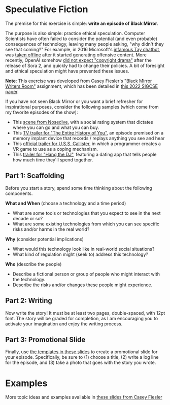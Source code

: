 # Speculative Fiction

The premise for this exercise is simple: **write an episode of Black Mirror**.

The purpose is also simple: practice ethical speculation. Computer Scientists have often failed to consider the potential (and even probable) consequences of technology, leaving many people asking, "why didn't they see that coming?" For example, in 2016 Microsoft's [infamous Tay chatbot](https://www.scu.edu/ethics/focus-areas/internet-ethics/resources/-learning-from-tays-encounter-with-social-media/), was [taken offline](https://blogs.microsoft.com/blog/2016/03/25/learning-tays-introduction/) after it started generating offensive content. More recently, OpenAI somehow [did not expect "copyright drama"](https://archive.ph/20251009154843/https://www.theverge.com/ai-artificial-intelligence/795171/openai-devday-sam-altman-sora-launch-copyright) after the release of Sora 2, and quickly had to change their policies. A bit of foresight and ethical speculation might have prevented these issues.

**Note**: This exercise was developed from Casey Fiesler's ["Black Mirror Writers Room"](https://medium.com/cuinfoscience/the-black-mirror-writers-room-the-case-and-caution-for-ethical-speculation-in-cs-education-5c81d05d2c67) assignment, which has been detailed in [this 2022 SIGCSE paper](https://doi.org/10.1145/3478431.3499308).

If you have not seen Black Mirror or you want a brief refresher for inspirational purposes, consider the following samples (which come from my favorite episodes of the show):
* This [scene from Nosedive](https://www.youtube.com/watch?v=YrpK90bHO2U), with a social rating system that dictates where you can go and what you can buy.
* This [TV trailer for "The Entire History of You"](https://www.youtube.com/watch?v=3bFCqK81s7Y), an episode premised on a memory implant device that records / replays anything you see and hear
* This [official trailer for U.S.S. Callister](https://www.youtube.com/watch?v=qgTtyfgzGc0), in which a programmer creates a VR game to use as a coping mechanism.
* This [trailer for "Hang the DJ"](https://www.youtube.com/watch?v=e5N_Tq1EtRQ), featuring a dating app that tells people how much time they'll spend together.

## Part 1: Scaffolding
Before you start a story, spend some time thinking about the following components.  

**What and When** (choose a technology and a time period)
* What are some tools or technologies that you expect to see in the next decade or so?
* What are some existing technologies from which you can see specific risks and/or harms in the real world?  

**Why** (consider potential implications)
* What would this technology look like in real-world social situations?
* What kind of regulation might (seek to) address this technology?  

**Who** (describe the people)
* Describe a fictional person or group of people who might interact with the technology.
* Describe the risks and/or changes these people might experience.


## Part 2: Writing
Now write the story! It must be at least two pages, double-spaced, with 12pt font. The story will be graded for completion, as I am encouraging you to activate your imagination and enjoy the writing process.

## Part 3: Promotional Slide
Finally, use [the templates in these slides](https://docs.google.com/presentation/d/1EznTXuwHykVb_PGJaNpEewgeQ3KMvRlvLSjepsB2BZc/edit?usp=sharing) to create a promotional slide for your episode. Specifically, be sure to (1) choose a title, (2) write a log line for the episode, and (3) take a photo that goes with the story you wrote.

# Examples
More topic ideas and examples available in [these slides from Casey Fiesler](https://docs.google.com/presentation/d/1fZah6nYpAhLtUMh1BRy3w1vCHk_-W7bxxv0LeuKZpT0/edit?usp=sharing)


